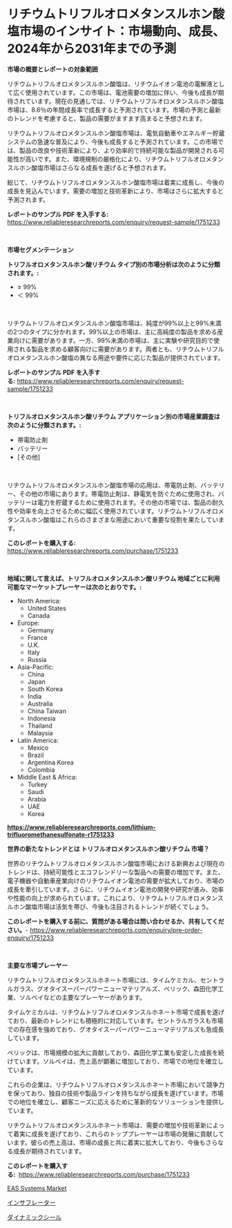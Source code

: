 <p><h1>リチウムトリフルオロメタンスルホン酸塩市場のインサイト：市場動向、成長、2024年から2031年までの予測</h1></p><p><strong>市場の概要とレポートの対象範囲</strong></p>
<p><p>リチウムトリフルオロメタンスルホン酸塩は、リチウムイオン電池の電解液として広く使用されています。この市場は、電池需要の増加に伴い、今後も成長が期待されています。現在の見通しでは、リチウムトリフルオロメタンスルホン酸塩市場は、8.6％の年間成長率で成長すると予測されています。市場の予測と最新のトレンドを考慮すると、製品の需要がますます高まると予想されます。</p><p>リチウムトリフルオロメタンスルホン酸塩市場は、電気自動車やエネルギー貯蔵システムの急速な普及により、今後も成長すると予測されています。この市場では、製品の改良や技術革新により、より効率的で持続可能な製品が開発される可能性が高いです。また、環境規制の厳格化により、リチウムトリフルオロメタンスルホン酸塩市場はさらなる成長を遂げると予想されます。</p><p>総じて、リチウムトリフルオロメタンスルホン酸塩市場は着実に成長し、今後の成長を見込んでいます。需要の増加と技術革新により、市場はさらに拡大すると予測されます。</p></p>
<p><strong>レポートのサンプル PDF を入手する:</strong> <a href="https://www.reliableresearchreports.com/enquiry/request-sample/1751233">https://www.reliableresearchreports.com/enquiry/request-sample/1751233</a></p>
<p>&nbsp;</p>
<p><strong>市場セグメンテーション</strong></p>
<p><strong>トリフルオロメタンスルホン酸リチウム タイプ別の市場分析は次のように分類されます。:</strong></p>
<p><ul><li>≥ 99%</li><li>＜ 99%</li></ul></p>
<p>&nbsp;</p>
<p><p>リチウムトリフルオロメタンスルホン酸塩市場は、純度が99%以上と99%未満の2つのタイプに分かれます。99%以上の市場は、主に高純度の製品を求める産業向けに需要があります。一方、99%未満の市場は、主に実験や研究目的で使用される製品を求める顧客向けに需要があります。両者とも、リチウムトリフルオロメタンスルホン酸塩の異なる用途や要件に応じた製品が提供されています。</p></p>
<p><strong>レポートのサンプル PDF を入手する:</strong>&nbsp;<a href="https://www.reliableresearchreports.com/enquiry/request-sample/1751233">https://www.reliableresearchreports.com/enquiry/request-sample/1751233</a></p>
<p>&nbsp;</p>
<p><strong> トリフルオロメタンスルホン酸リチウム アプリケーション別の市場産業調査は次のように分類されます。:</strong></p>
<p><ul><li>帯電防止剤</li><li>バッテリー</li><li>[その他]</li></ul></p>
<p>&nbsp;</p>
<p><p>リチウムトリフルオロメタンスルホン酸塩市場の応用は、帯電防止剤、バッテリー、その他の市場にあります。帯電防止剤は、静電気を防ぐために使用され、バッテリーは電力を貯蔵するために使用されます。その他の市場では、製品の耐久性や効率を向上させるために幅広く使用されています。リチウムトリフルオロメタンスルホン酸塩はこれらのさまざまな用途において重要な役割を果たしています。</p></p>
<p><strong>このレポートを購入する:</strong>&nbsp; <a href="https://www.reliableresearchreports.com/purchase/1751233">https://www.reliableresearchreports.com/purchase/1751233</a></p>
<p>&nbsp;</p>
<p><strong>地域に関して言えば、トリフルオロメタンスルホン酸リチウム 地域ごとに利用可能なマーケットプレーヤーは次のとおりです。:</strong></p>
<p><ul>
    <li>
        North America:
        <ul>
            <li>United States</li>
            <li>Canada</li>
        </ul>
    </li>
    <li>
        Europe:
        <ul>
            <li>Germany</li>
            <li>France</li>
            <li>U.K.</li>
            <li>Italy</li>
            <li>Russia</li>
        </ul>
    </li>
    <li>
        Asia-Pacific:
        <ul>
            <li>China</li>
            <li>Japan</li>
            <li>South Korea</li>
            <li>India</li>
            <li>Australia</li>
            <li>China Taiwan</li>
            <li>Indonesia</li>
            <li>Thailand</li>
            <li>Malaysia</li>
        </ul>
    </li>
    <li>
        Latin America:
        <ul>
            <li>Mexico</li>
            <li>Brazil</li>
            <li>Argentina Korea</li>
            <li>Colombia</li>
        </ul>
    </li>
    <li>
        Middle East & Africa:
        <ul>
            <li>Turkey</li>
            <li>Saudi</li>
            <li>Arabia</li>
            <li>UAE</li>
            <li>Korea</li>
        </ul>
    </li>
    </ul></p>
<p><strong><a href="https://www.reliableresearchreports.com/lithium-trifluoromethanesulfonate-r1751233">https://www.reliableresearchreports.com/lithium-trifluoromethanesulfonate-r1751233</a></strong>&nbsp;</p>
<p><strong>世界の新たなトレンドとは トリフルオロメタンスルホン酸リチウム 市場？</strong></p>
<p><p>世界のリチウムトリフルオロメタンスルホン酸塩市場における新興および現在のトレンドは、持続可能性とエコフレンドリーな製品への需要の増加です。また、電子機器や自動車産業向けのリチウムイオン電池の需要が拡大しており、市場の成長を牽引しています。さらに、リチウムイオン電池の開発や研究が進み、効率や性能の向上が求められています。これにより、リチウムトリフルオロメタンスルホン酸塩市場は活気を帯び、今後も注目されるトレンドが続くでしょう。</p></p>
<p><strong>このレポートを購入する前に、質問がある場合は問い合わせるか、共有してください。</strong>- <a href="https://www.reliableresearchreports.com/enquiry/pre-order-enquiry/1751233">https://www.reliableresearchreports.com/enquiry/pre-order-enquiry/1751233</a></p>
<p>&nbsp;</p>
<p><strong>主要な市場プレーヤー</strong></p>
<p><p>リチウムトリフルオロメタンスルホネート市場には、タイムケミカル、セントラルガラス、グオタイスーパーパワーニューマテリアルズ、ペリック、森田化学工業、ソルベイなどの主要なプレーヤーがあります。</p><p>タイムケミカルは、リチウムトリフルオロメタンスルホネート市場で成長を遂げており、最新のトレンドにも積極的に対応しています。セントラルガラスも市場での存在感を強めており、グオタイスーパーパワーニューマテリアルズも急成長しています。</p><p>ペリックは、市場規模の拡大に貢献しており、森田化学工業も安定した成長を続けています。ソルベイは、売上高が顕著に増加しており、市場での地位を確立しています。</p><p>これらの企業は、リチウムトリフルオロメタンスルホネート市場において競争力を保っており、独自の技術や製品ラインを持ちながら成長を遂げています。市場での地位を確立し、顧客ニーズに応えるために革新的なソリューションを提供しています。</p><p>リチウムトリフルオロメタンスルホネート市場は、需要の増加や技術革新によって着実に成長を遂げており、これらのトッププレーヤーは市場の発展に貢献しています。彼らの売上高は、市場の成長と共に着実に拡大しており、今後もさらなる成長が期待されています。</p></p>
<p><strong>このレポートを購入する:</strong>&nbsp;&nbsp;<a href="https://www.reliableresearchreports.com/purchase/1751233">https://www.reliableresearchreports.com/purchase/1751233</a></p>
<p><p><a href="https://flame-sidecar-702.notion.site/EAS-Systems-Market-Trends-and-Market-Analysis-forecasted-for-period-2024-2031-cfb10e3f57a5458786556a180935c1f1">EAS Systems Market</a></p><p><a href="https://medium.com/@lindrup2/%E5%90%B8%E5%85%A5%E5%99%A8%E5%B8%82%E5%A0%B4%E3%81%AE%E6%B4%9E%E5%AF%9F-%E5%B8%82%E5%A0%B4%E5%8B%95%E5%90%91-%E6%88%90%E9%95%B7-%E4%BA%88%E6%B8%AC-2024%E5%B9%B4%E3%81%8B%E3%82%892031%E5%B9%B4%E3%81%BE%E3%81%A7-506fa936f6b8">インサフレーター</a></p><p><a href="https://medium.com/@luckeycorbin/%E5%8B%95%E7%9A%84%E3%82%B7%E3%83%BC%E3%83%AB%E5%B8%82%E5%A0%B4-%E5%B8%82%E5%A0%B4%E3%82%B7%E3%82%A7%E3%82%A2-%E5%B8%82%E5%A0%B4%E3%83%88%E3%83%AC%E3%83%B3%E3%83%89-%E5%B0%86%E6%9D%A5%E3%81%AE%E6%88%90%E9%95%B7%E3%82%92%E6%8E%A2%E3%82%8B-410ebfb1324a">ダイナミックシール</a></p></p>